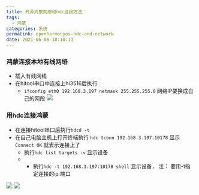 ```yaml
---
title: 开源鸿蒙网络和hdc连接方法
tags:
  - 鸿蒙
categories: 系统
permalink: openharmonyos-hdc-and-network
date: 2021-06-06 18:10:13
---
```


### 鸿蒙连接本地有线网络
- 插入有线网线
- 在hitool串口中连接上hi3516后执行
  - `ifconfig eth0 192.168.3.197 netmask 255.255.255.0` 网络IP要换成自己的网段
![](https://dl.ystyle.top/images/2021-06/HiTool_2021-06-05_19-27-52.png)

### 用hdc连接鸿蒙
- 在连接hitool串口后执行`hdcd -t`
- 在自己电脑主机上打开终端执行 `hdc tconn 192.168.3.197:10178` 显示 `Connect OK` 就表示连接上了
  - 执行`hdc list targets -v` 显示设备
  - - 执行`hdc -t 192.168.3.197:10178 shell` 显示设备， 注： 要用-t指定连接的ip:端口
  
![](https://dl.ystyle.top/images/2021-06/HiTool_2021-06-06_18-19-47.png)
![](https://dl.ystyle.top/images/2021-06/HiTool_2021-06-06_18-19-47.png)
